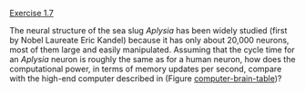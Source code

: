 [Exercise 1.7](ex_7/)

The neural structure of the sea slug *Aplysia* has been
widely studied (first by Nobel Laureate Eric Kandel) because it has only
about 20,000 neurons, most of them large and easily manipulated.
Assuming that the cycle time for an *Aplysia* neuron is
roughly the same as for a human neuron, how does the computational
power, in terms of memory updates per second, compare with the high-end
computer described in (Figure [computer-brain-table](#/))?
